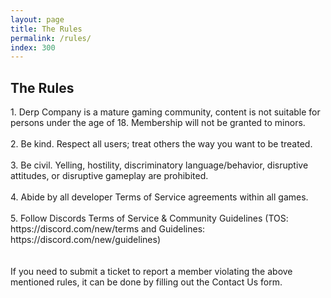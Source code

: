 ```yaml
---
layout: page
title: The Rules
permalink: /rules/
index: 300
---
```


<div class="section sectionBorderBottom backgroundRules backgroundImageCenter tintVeryDark">
  <div class="sectionColumnFullWidth tintDark shadow">
    <h2>The Rules</h2>
    <p>
    1. Derp Company is a mature gaming community, content is not suitable for persons under the age of 18. Membership will not be granted to minors.<br><br>
    2. Be kind. Respect all users; treat others the way you want to be treated.<br><br>
    3. Be civil. Yelling, hostility, discriminatory language/behavior, disruptive attitudes, or disruptive gameplay are prohibited.<br><br>
    4. Abide by all developer Terms of Service agreements within all games.<br><br>
    5. Follow Discords Terms of Service & Community Guidelines (TOS: https://discord.com/new/terms and Guidelines: https://discord.com/new/guidelines)<br><br>
    <br>
    If you need to submit a ticket to report a member violating the above mentioned rules, it can be done by filling out the Contact Us form.
    </p>
  </div>
</div>
